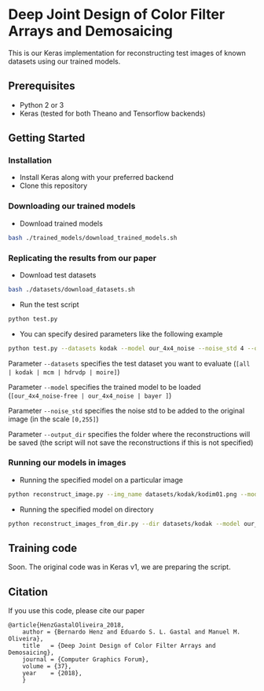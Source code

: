 # Deep Joint Design of Color Filter Arrays and Demosaicing

This is our Keras implementation for reconstructing test images of known datasets using our trained models.

## Prerequisites
- Python 2 or 3
- Keras (tested for both Theano and Tensorflow backends)

## Getting Started

### Installation
- Install Keras along with your preferred backend
- Clone this repository

### Downloading our trained models
- Download trained models
```bash
bash ./trained_models/download_trained_models.sh
```

### Replicating the results from our paper
- Download test datasets
```bash
bash ./datasets/download_datasets.sh
```
- Run the test script
```bash
python test.py
```
- You can specify desired parameters like the following example
```bash
python test.py --datasets kodak --model our_4x4_noise --noise_std 4 --output_dir results_noise_std4
```
Parameter ```--datasets``` specifies the test dataset you want to evaluate (```[all | kodak | mcm | hdrvdp | moire]```)

Parameter ```--model``` specifies the trained model to be loaded (```[our_4x4_noise-free | our_4x4_noise | bayer ]```)

Parameter ```--noise_std``` specifies the noise std to be added to the original image (in the scale ```[0,255]```)

Parameter ```--output_dir``` specifies the folder where the reconstructions will be saved (the script will not save the reconstructions if this is not specified)

### Running our models in images
- Running the specified model on a particular image
```bash
python reconstruct_image.py --img_name datasets/kodak/kodim01.png --model our_4x4_noise-free --output_name out.png
```
- Running the specified model on directory
```bash
python reconstruct_images_from_dir.py --dir datasets/kodak --model our_4x4_noise-free --output_dir results_kodak
```

## Training code
Soon. The original code was in Keras v1, we are preparing the script.


## Citation
If you use this code, please cite our paper
```
@article{HenzGastalOliveira_2018,
    author = {Bernardo Henz and Eduardo S. L. Gastal and Manuel M. Oliveira},
    title   = {Deep Joint Design of Color Filter Arrays and Demosaicing},
    journal = {Computer Graphics Forum},
    volume = {37},
    year    = {2018},
    }
```

